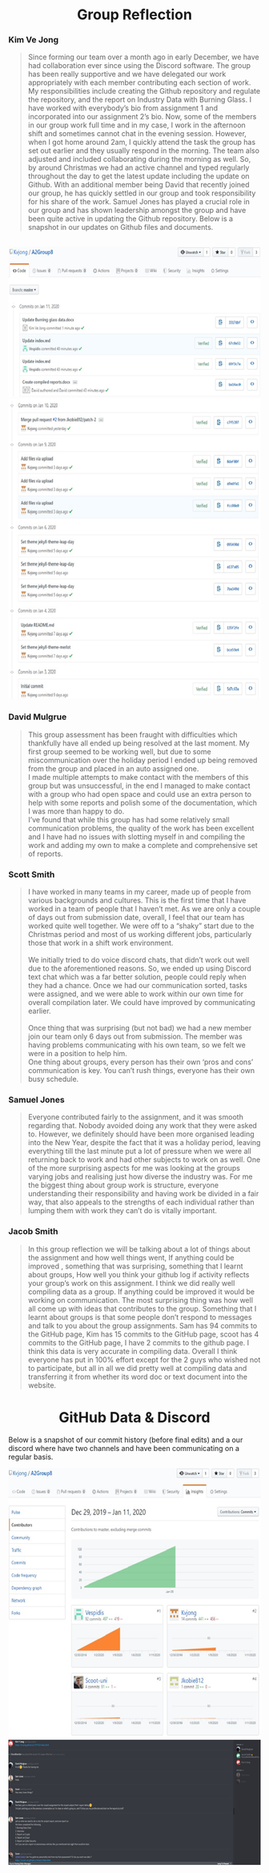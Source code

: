 # <center>Group Reflection</center>

### Kim Ve Jong
>Since forming our team over a month ago in early December, we have had collaboration ever since using the Discord software. The group has been really supportive and we have delegated our work appropriately with each member contributing each section of work. My responsibilities include creating the Github repository and regulate the repository, and the report on Industry Data with Burning Glass. I have worked with everybody’s bio from assignment 1 and incorporated into our assignment 2’s bio. Now, some of the members in our group work full time and in my case, I work in the afternoon shift and sometimes cannot chat in the evening session. However, when I got home around 2am, I quickly attend the task the group has set out earlier and they usually respond in the morning. The team also adjusted and included collaborating during the morning as well. So, by around Christmas we had an active channel and typed regularly throughout the day to get the latest update including the update on Github. With an additional member being David that recently joined our group, he has quickly settled in our group and took responsibility for his share of the work. Samuel Jones has played a crucial role in our group and has shown leadership amongst the group and have been quite active in updating the Github repository. Below is a snapshot in our updates on Github files and documents.
<br>
<img src="kimvejongreflection.png" alt="github data" width="642" height="300">
<img src="kimvejongreflection2.png" alt="github data" width="642" height="600">


### David Mulgrue
>This group assessment has been fraught with difficulties which thankfully have all ended up being resolved at the last moment.
My first group seemed to be working well, but due to some miscommunication over the holiday period I ended up being removed from the group and placed in an auto assigned one.<br>
I made multiple attempts to make contact with the members of this group but was unsuccessful, in the end I managed to make contact with a group who had open space and could use an extra person to help with some reports and polish some of the documentation, which I was more than happy to do.<br>
I’ve found that while this group has had some relatively small communication problems, the quality of the work has been excellent and I have had no issues with slotting myself in and compiling the work and adding my own to make a complete and comprehensive set of reports.

### Scott Smith
>I have worked in many teams in my career, made up of people from various backgrounds and cultures. This is the first time that I have worked in a team of people that I haven’t met. As we are only a couple of days out from submission date, overall, I feel that our team has worked quite well together. We were off to a “shaky” start due to the Christmas period and most of us working different jobs, particularly those that work in a shift work environment.<br><br>We initially tried to do voice discord chats, that didn’t work out well due to the aforementioned reasons. So, we ended up using Discord text chat which was a far better solution, people could reply when they had a chance. Once we had our communication sorted, tasks were assigned, and we were able to work within our own time for overall compilation later. We could have improved by communicating earlier.<br><br>Once thing that was surprising (but not bad) we had a new member join our team only 6 days out from submission. The member was having problems communicating with his own team, so we felt we were in a position to help him.<br>
One thing about groups, every person has their own ‘pros and cons’ communication is key. You can’t rush things, everyone has their own busy schedule.

### Samuel Jones
>Everyone contributed fairly to the assignment, and it was smooth regarding that. Nobody avoided doing any work that they were asked to. However, we definitely should have been more organised leading into the New Year, despite the fact that it was a holiday period, leaving everything till the last minute put a lot of pressure when we were all returning back to work and had other subjects to work on as well. One of the more surprising aspects for me was looking at the groups varying jobs and realising just how diverse the industry was.  For me the biggest thing about group work is structure, everyone understanding their responsibility and having work be divided in a fair way, that also appeals to the strengths of each individual rather than lumping them with work they can’t do is vitally important.


### Jacob Smith
>In this group reflection we will be talking about a lot of things about the assignment and how well things went, If anything could be improved , something that was surprising, something that I learnt about groups, How well  you think your github log if activity reflects your group’s work on this assignment.
I think we did really well compiling data as a group. If anything could be improved it would be working on communication. The most surprising thing was how well all come up with ideas that contributes to the group.  Something that I learnt about groups is that some people don’t respond to messages and talk to you about the group assignments. Sam has 94 commits to the GitHub page, Kim has 15 commits to the GitHub page, scoot has 4 commits to the GitHub page, I have 2 commits to the github page. I think  this data is very accurate in compiling data. Overall I think everyone has put in 100% effort except for the 2 guys who wished not to participate, but all in all we did pretty well at compiling data and transferring it from whether its word doc or text document into the website.


# <center> GitHub Data & Discord </center>

Below is a snapshot of our commit history (before final edits) and a our discord where have two channels and have been communicating on a regular basis.

<img src="githubdatasummary.png" alt="github data" width="642" height="540">
<img src="discordsnap.png" alt="github data" width="642" height="250">
